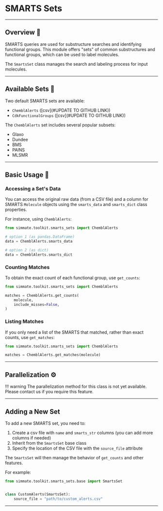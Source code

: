 # SMARTS Sets

--------------------------------------------------------------------------------

## Overview :pencil:

SMARTS queries are used for substructure searches and identifying functional groups. This module offers "sets" of common substructures and functional groups, which can be used to label molecules.

The `SmartsSet` class manages the search and labeling process for input molecules.

--------------------------------------------------------------------------------

## Available Sets :toolbox:

Two default SMARTS sets are available:

- `ChemblAlerts` ([csv](#UPDATE TO GITHUB LINK))
- `CdkFunctionalGroups` ([csv](#UPDATE TO GITHUB LINK))

The `ChemblAlerts` set includes several popular subsets:

- Glaxo
- Dundee
- BMS
- PAINS
- MLSMR

--------------------------------------------------------------------------------

## Basic Usage :hammer:

### Accessing a Set's Data 

You can access the original raw data (from a CSV file) and a column for SMARTS `Molecule` objects using the `smarts_data` and `smarts_dict` class properties.

For instance, using `ChemblAlerts`:

```python
from simmate.toolkit.smarts_sets import ChemblAlerts

# option 1 (as pandas.DataFrame)
data = ChemblAlerts.smarts_data

# option 2 (as dict)
data = ChemblAlerts.smarts_dict
```

### Counting Matches

To obtain the exact count of each functional group, use `get_counts`:

``` python
from simmate.toolkit.smarts_sets import ChemblAlerts

matches = ChemblAlerts.get_counts(
    molecule,
    include_misses=False,
)
```

### Listing Matches

If you only need a list of the SMARTS that matched, rather than exact counts, use `get_matches`:

``` python
from simmate.toolkit.smarts_sets import ChemblAlerts

matches = ChemblAlerts.get_matches(molecule)
```

--------------------------------------------------------------------------------

## Parallelization :gear:

!!! warning
    The parallelization method for this class is not yet available. Please contact us if you require this feature.

--------------------------------------------------------------------------------

## Adding a New Set

To add a new SMARTS set, you need to:

1. Create a csv file with `name` and `smarts_str` columns (you can add more columns if needed)
2. Inherit from the `SmartsSet` base class
3. Specify the location of the CSV file with the `source_file` attribute

The `SmartsSet` will then manage the behavior of `get_counts` and other features.

For example:

``` python
from simmate.toolkit.smarts_sets.base import SmartsSet


class CustomAlerts(SmartsSet):
    source_file = "path/to/custom_alerts.csv"
```

--------------------------------------------------------------------------------
